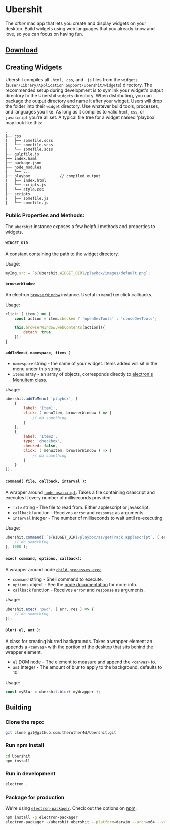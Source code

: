# Ubershit
The *other* mac app that lets you create and display widgets on your desktop. Build widgets using web languages that you already know and love, so you can focus on having fun.

## [Download](https://github.com/theruther4d/Ubershit/releases/download/0.2.0/ubershit-darwin-x64.0.2.0.zip)

## Creating Widgets
Ubershit compiles all `.html`, `.css`, and `.js` files from the `widgets` (`$user/Library/Application Support/ubershit/widgets`) directory. The recommended setup during development is to symlink your widget's output directory to the Ubershit `widgets` directory. When distributing, you can package the output directory and name it after your widget. Users will drop the folder into their `widget` directory. Use whatever build tools, processes, and languages you like. As long as it compiles to valid `html`, `css`, or `javascript` you're all set. A typical file tree for a widget named 'playbox' may look like this:

```
.
├── css
|   ├── somefile.scss
|   └── somefile.scss
|   └── somefile.scss
├── gulpfile.js
├── index.haml
├── package.json
├── node_modules
|   └── ...
├── playbox             // compiled output
|   ├── index.html
|   └── scripts.js
|   └── style.css
├── scripts
|   ├── somefile.js
|   └── somefile.js

```

### Public Properties and Methods:
The `ubershit` instance exposes a few helpful methods and properties to widgets.

#### `WIDGET_DIR`
A constant containing the path to the widget directory.

Usage:
```javascript
myImg.src = `${ubershit.WIDGET_DIR}/playbox/images/default.png`;
```

#### `browserWindow`
An electron [`browserWindow`](https://github.com/atom/electron/blob/master/docs/api/browser-window.md) instance. Useful in `menuItem` click callbacks.

Usage:
```javascript
click: ( item ) => {
    const action = item.checked ? 'openDevTools' : 'closeDevTools';

    this.browserWindow.webContents[action]({
        detach: true
    });
}
```

#### `addToMenu( namespace, items )`
  * `namespace` string - the name of your widget. Items added will sit in the menu under this string.
  * `items` array - an array of objects, corresponds directly to [electron's MenuItem class.](https://github.com/atom/electron/blob/master/docs/api/menu-item.md)

Usage:
```javascript
ubershit.addToMenu( 'playbox', [
    {
        label: 'Item1',
        click: ( menuItem, browserWindow ) => {
            // do something
        }
    },
    {
        label: 'Item2',
        type: 'checkbox',
        checked: false,
        click: ( menuItem, browserWindow ) => {
            // do something
        }
    }
]);
```

#### `command( file, callback, interval )`:
A wrapper around [`node-osascript`](https://www.npmjs.com/package/node-osascript).  Takes a file containing osascript and executes it every number of milliseconds provided.
* `file` string - The file to read from. Either applescript or javascript.
* `callback` function - Receives `error` and `response` as arguments.
* `interval` integer - The number of milliseconds to wait until re-executing.

Usage:
```javascript
ubershit.command( `${WIDGET_DIR}/playbox/as/getTrack.applescript`, ( err, res ) => {
    // do something
}, 1000 );
```

#### `exec( command, options, callback)`:
A wrapper around node [`child_processes.exec`](https://nodejs.org/api/child_process.html#child_process_child_process_exec_command_options_callback).
* `command` string - Shell command to execute.
* `options` object - See the [node documentation](https://nodejs.org/api/child_process.html#child_process_child_process_exec_command_options_callback) for more info.
* `callback` function - Receives `error` and `response` as arguments.

Usage:
```javascript
ubershit.exec( 'pwd', ( err, res ) => {
    // do something
});
```

#### `Blur( el, amt )`:
A class for creating blurred backgrounds. Takes a wrapper element an appends a `<canvas>` with the portion of the desktop that sits behind the wrapper element.
* `el` DOM node - The element to measure and append the `<canvas>` to.
* `amt` integer - The amount of blur to apply to the background, defaults to 10.

Usage:
```javascript
const myBlur = ubershit.blur( myWrapper );
```

## Building
### Clone the repo:
```sh
git clone git@github.com:theruther4d/Ubershit.git
```

### Run npm install
```sh
cd Ubershit
npm install
```
### Run in development
```sh
electron .
```

### Package for production
We're using [`electron-packager`](https://www.npmjs.com/package/electron-packager). Check out the options on [npm](https://www.npmjs.com/package/electron-packager).
```sh
npm install -g electron-packager
electron-packager ~/ubershit ubershit --platform=darwin --arch=x64 --version=0.36.10 --overwrite --ignore='/internal'
```
